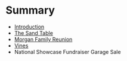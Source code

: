 # Summary

* [Introduction](README.md)
* [The Sand Table](watertable/watertable.md)
* [Morgan Family Reunion](morgan_family_reunion.md)
* [Vines](vines.md)
* National Showcase Fundraiser Garage Sale

